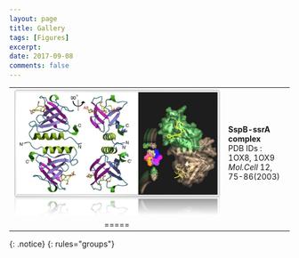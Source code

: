 ```yaml
---
layout: page
title: Gallery
tags: [Figures]
excerpt: 
date: 2017-09-08
comments: false
---    
```


|  |  |
|:--------:|:-------|
| [![ex_screenshot](/assets/gallery/sspb.jpg)](/assets/gallery/g-sspb-hks.pdf) | <strong>SspB-ssrA complex</strong> </br> PDB IDs : 1OX8, 1OX9 </br> <em>Mol.Cell</em> 12, 75-86(2003) |
|=====
{: .notice}
{: rules="groups"}
